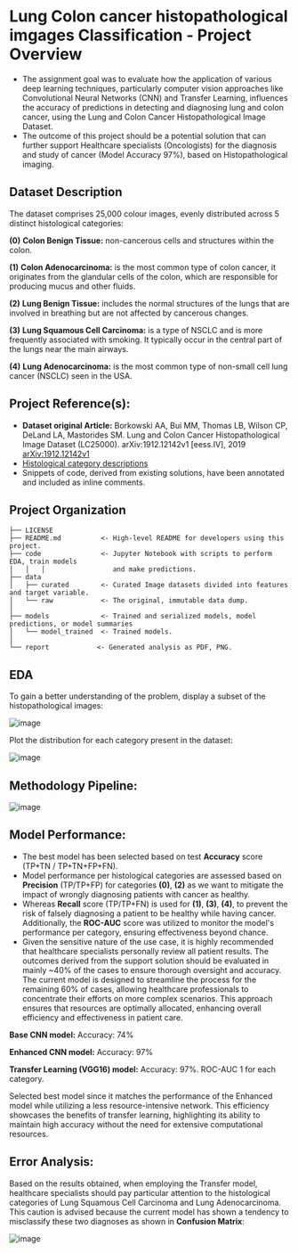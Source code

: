 # Lung Colon cancer histopathological imgages Classification - Project Overview
- The assignment goal was to evaluate how the application of various deep learning techniques, particularly computer vision approaches like Convolutional Neural Networks (CNN) and Transfer Learning, influences the accuracy of predictions in detecting and diagnosing lung and colon cancer, using the Lung and Colon Cancer Histopathological Image Dataset.
- The outcome of this project should be a potential solution that can further support Healthcare specialists (Oncologists) for the diagnosis and study of cancer (Model Accuracy 97%), based on Histopathological imaging.

## Dataset Description
The dataset comprises 25,000 colour images, evenly distributed across 5 distinct histological categories:

**(0)** **Colon Benign Tissue:** non-cancerous cells and structures within the colon.

**(1)** **Colon Adenocarcinoma:** is the most common type of colon cancer, it originates from the glandular cells of the colon, which are responsible for producing mucus and other fluids.

**(2)** **Lung Benign Tissue:** includes the normal structures of the lungs that are involved in breathing but are not affected by cancerous changes.

**(3)** **Lung Squamous Cell Carcinoma:** is a type of NSCLC and is more frequently associated with smoking. It typically occur in the central part of the lungs near the main airways.

**(4)** **Lung Adenocarcinoma:** is the most common type of non-small cell lung cancer (NSCLC) seen in the USA.

## Project Reference(s):

- **Dataset original Article:** Borkowski AA, Bui MM, Thomas LB, Wilson CP, DeLand LA, Mastorides SM. Lung and Colon Cancer Histopathological Image Dataset (LC25000). arXiv:1912.12142v1 [eess.IV], 2019 [arXiv:1912.12142v1](https://arxiv.org/abs/1912.12142v1)
- [Histological category descriptions](https://www.ncbi.nlm.nih.gov/)
- Snippets of code, derived from existing solutions, have been annotated and included as inline comments.





Project Organization
------------

    ├── LICENSE
    ├── README.md          <- High-level README for developers using this project.
    ├── code               <- Jupyter Notebook with scripts to perform EDA, train models 
    │   │   │                 and make predictions.
    ├── data
    │   ├── curated        <- Curated Image datasets divided into features and target variable.
    │   └── raw            <- The original, immutable data dump.
    │
    ├── models             <- Trained and serialized models, model predictions, or model summaries
    │   └── model_trained  <- Trained models.   
    │
    └── report            <- Generated analysis as PDF, PNG.


## EDA

To gain a better understanding of the problem, display a subset of the histopathological images: 

![image](https://github.com/jdecampo/lung_colon_cancer_img_classification/blob/main/report/eda_lung_colon_cancer_images.png)

Plot the distribution for each category present in the dataset:

![image](https://github.com/jdecampo/lung_colon_cancer_img_classification/blob/main/report/eda_class_distribution.png)

## Methodology Pipeline:

![image](https://github.com/jdecampo/lung_colon_cancer_img_classification/blob/main/report/lung_colon_methodology_pipeline.png)

## Model Performance: 

- The best model has been selected based on test **Accuracy** score (TP+TN / TP+TN+FP+FN). 
- Model performance per histological categories are assessed based on **Precision** (TP/TP+FP) for categories **(0)**, **(2)** as we want to mitigate the impact of wrongly diagnosing patients with cancer as healthy.
- Whereas **Recall** score (TP/TP+FN) is used for **(1)**, **(3)**, **(4)**, to prevent the risk of falsely diagnosing a patient to be healthy while having cancer. Additionally, the **ROC-AUC** score was utilized to monitor the model's performance per category, ensuring effectiveness beyond chance.
- Given the sensitive nature of the use case, it is highly recommended that healthcare specialists personally review all patient results. The outcomes derived from the support solution should be evaluated in mainly ~40% of the cases to ensure thorough oversight and accuracy. The current model is designed to streamline the process for the remaining 60% of cases, allowing healthcare professionals to concentrate their efforts on more complex scenarios. This approach ensures that resources are optimally allocated, enhancing overall efficiency and effectiveness in patient care.

**Base CNN model:** Accuracy: 74%

**Enhanced CNN model:** Accuracy: 97%

**Transfer Learning (VGG16) model:** Accuracy: 97%. ROC-AUC 1 for each category.

Selected best model since it matches the performance of the Enhanced model while utilizing a less resource-intensive network. This efficiency showcases the benefits of transfer learning, highlighting its ability to maintain high accuracy without the need for extensive computational resources.


## Error Analysis: 

Based on the results obtained, when employing the Transfer model, healthcare specialists should pay particular attention to the histological categories of Lung Squamous Cell Carcinoma and Lung Adenocarcinoma. 
This caution is advised because the current model has shown a tendency to misclassify these two diagnoses as shown in **Confusion Matrix**:

![image](https://github.com/jdecampo/lung_colon_cancer_img_classification/blob/main/report/transfer_model_confusion_matrix.png)

    
